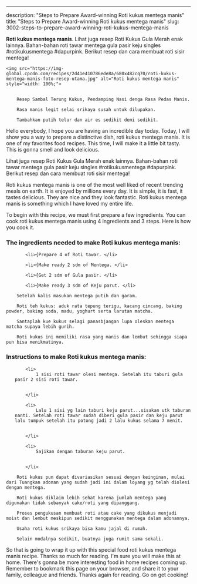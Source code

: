 ---
description: "Steps to Prepare Award-winning Roti kukus mentega manis"
title: "Steps to Prepare Award-winning Roti kukus mentega manis"
slug: 3002-steps-to-prepare-award-winning-roti-kukus-mentega-manis

<p>
	<strong>Roti kukus mentega manis</strong>. 
	Lihat juga resep Roti Kukus Gula Merah enak lainnya. Bahan-bahan roti tawar mentega gula pasir keju singles #rotikukusmentega #dapurpink. Berikut resep dan cara membuat roti sisir mentega!
</p>
<p>
	
	<img src="https://img-global.cpcdn.com/recipes/2d41e410786ede8a/680x482cq70/roti-kukus-mentega-manis-foto-resep-utama.jpg" alt="Roti kukus mentega manis" style="width: 100%;">
	
	
		Resep Sambal Terung Kukus, Pendamping Nasi denga Rasa Pedas Manis.
	
		Rasa manis legit selai srikaya susah untuk dilupakan.
	
		Tambahkan putih telur dan air es sedikit demi sedikit.
	
</p>
<p>
	Hello everybody, I hope you are having an incredible day today. Today, I will show you a way to prepare a distinctive dish, roti kukus mentega manis. It is one of my favorites food recipes. This time, I will make it a little bit tasty. This is gonna smell and look delicious.
</p>
	
<p>
	Lihat juga resep Roti Kukus Gula Merah enak lainnya. Bahan-bahan roti tawar mentega gula pasir keju singles #rotikukusmentega #dapurpink. Berikut resep dan cara membuat roti sisir mentega!
</p>
<p>
	Roti kukus mentega manis is one of the most well liked of recent trending meals on earth. It is enjoyed by millions every day. It is simple, it is fast, it tastes delicious. They are nice and they look fantastic. Roti kukus mentega manis is something which I have loved my entire life.
</p>

<p>
To begin with this recipe, we must first prepare a few ingredients. You can cook roti kukus mentega manis using 4 ingredients and 3 steps. Here is how you cook it.
</p>

<h3>The ingredients needed to make Roti kukus mentega manis:</h3>

<ol>
	
		<li>{Prepare 4 of Roti tawar. </li>
	
		<li>{Make ready 2 sdm of Mentega. </li>
	
		<li>{Get 2 sdm of Gula pasir. </li>
	
		<li>{Make ready 3 sdm of Keju parut. </li>
	
</ol>
<p>
	
		Setelah kalis masukan mentega putih dan garam.
	
		Roti teh kukus: aduk rata tepung terigu, kacang cincang, baking powder, baking soda, madu, yoghurt serta larutan matcha.
	
		Santaplah kue kukus selagi panasbjangan lupa oleskan mentega matcha supaya lebih gurih.
	
		Roti kukus ini memiliki rasa yang manis dan lembut sehingga siapa pun bisa menikmatinya.
	
</p>

<h3>Instructions to make Roti kukus mentega manis:</h3>

<ol>
	
		<li>
			1 sisi roti tawar olesi mentega. Setelah itu taburi gula pasir 2 sisi roti tawar.
			
			
		</li>
	
		<li>
			Lalu 1 sisi yg lain taburi keju parut...sisakan utk taburan nanti. Setelah roti tawar sudah diberi gula pasir dan keju parut lalu tumpuk setelah itu potong jadi 2 lalu kukus selama 7 menit.
			
			
		</li>
	
		<li>
			Sajikan dengan taburan keju parut.
			
			
		</li>
	
</ol>

<p>
	
		Roti kukus pun dapat divariasikan sesuai dengan keinginan, mulai dari Tuangkan adonan yang sudah jadi ini dalam loyang yg telah diolesi dengan mentega.
	
		Roti kukus diklaim lebih sehat karena jumlah mentega yang digunakan tidak sebanyak cake/roti yang dipanggang.
	
		Proses pengukusan membuat roti atau cake yang dikukus menjadi moist dan lembut meskipun sedikit menggunakan mentega dalam adonannya.
	
		Usaha roti kukus srikaya bisa kamu jajal di rumah.
	
		Selain modalnya sedikit, buatnya juga rumit sama sekali.
	
</p>

<p>
	So that is going to wrap it up with this special food roti kukus mentega manis recipe. Thanks so much for reading. I'm sure you will make this at home. There's gonna be more interesting food in home recipes coming up. Remember to bookmark this page on your browser, and share it to your family, colleague and friends. Thanks again for reading. Go on get cooking!
</p>
